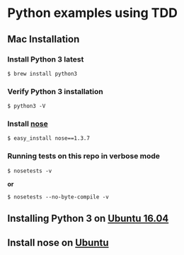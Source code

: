 # Python examples using TDD

## Mac Installation

### Install **Python 3** latest
```
$ brew install python3
```

### Verify **Python 3** installation
```
$ python3 -V
```

### Install **[nose](https://nose.readthedocs.io/en/latest/)**
```
$ easy_install nose==1.3.7
```

### Running tests on this repo in verbose mode
```
$ nosetests -v
```
**or** 
```
$ nosetests --no-byte-compile -v
```

## Installing **Python 3** on [Ubuntu 16.04](https://www.digitalocean.com/community/tutorials/how-to-install-python-3-and-set-up-a-local-programming-environment-on-ubuntu-16-04)

## Install **nose** on [Ubuntu](https://nose.readthedocs.io/en/latest/)
